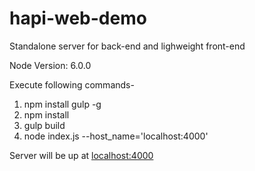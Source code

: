# hapi-web-demo
Standalone server for back-end and lighweight front-end

Node Version: 6.0.0

Execute following commands-
 1. npm install gulp -g
 2. npm install
 3. gulp build
 4. node index.js --host_name='localhost:4000'
 
Server will be up at [localhost:4000]() 